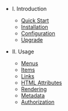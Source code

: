 - I. Introduction
    - [Quick Start](quick-start.md)
    - [Installation](installation.md)
    - [Configuration](configuration.md)
    - [Upgrade](upgrade.md)

- II. Usage
    - [Menus](menus.md)
    - [Items](items.md)
    - [Links](links.md)
    - [HTML Attributes](attributes.md)
    - [Rendering](rendering.md)
    - [Metadata](data.md)
    - [Authorization](authorization.md)
